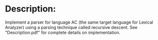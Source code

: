 # Description:
Implement a parser for language AC (the same target language for Lexical Analyzer) using a parsing technique called recursive descent.
See "Description.pdf" for complete details on implementation.
